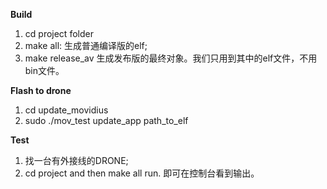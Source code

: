 **Build**
1. cd project folder
2. make all: 生成普通编译版的elf;
3. make release_av  生成发布版的最终对象。我们只用到其中的elf文件，不用bin文件。

**Flash to drone**
1. cd update_movidius
2. sudo ./mov\_test update\_app path\_to\_elf

**Test**
1. 找一台有外接线的DRONE;
2. cd project and then make all run. 即可在控制台看到输出。
